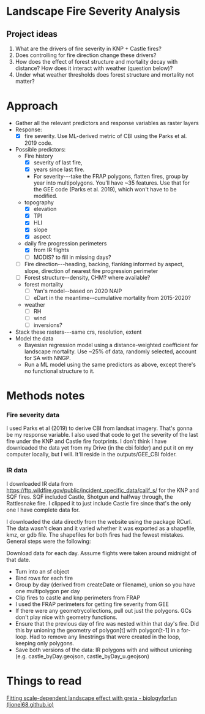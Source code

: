 # Landscape Fire Severity Analysis

## Project ideas

1.  What are the drivers of fire severity in KNP + Castle fires?
2.  Does controlling for fire direction change these drivers?
3.  How does the effect of forest structure and mortality decay with distance? How does it interact with weather (question below)?
4.  Under what weather thresholds does forest structure and mortality not matter?

# Approach

-   Gather all the relevant predictors and response variables as raster layers
-   Response:
    -   [x] fire severity. Use ML-derived metric of CBI using the Parks et al. 2019 code.
-   Possible predictors:
    -   Fire history
        -   [x] severity of last fire,
        -   [x] years since last fire.
        -   For severity---take the FRAP polygons, flatten fires, group by year into multipolygons. You'll have \~35 features. Use that for the GEE code (Parks et al. 2019), which won't have to be modified.
    -   topography
        -   [x] elevation
        -   [x] TPI
        -   [x] HLI
        -   [x] slope
        -   [x] aspect
    -   daily fire progression perimeters
        -   [x] from IR flights
        -   [ ] MODIS? to fill in missing days?
    -   [ ] Fire direction---heading, backing, flanking informed by aspect, slope, direction of nearest fire progression perimeter
    -   [ ] Forest structure--density, CHM? where available?
    -   forest mortality
        -   [ ] Yan's model--based on 2020 NAIP
        -   [ ] eDart in the meantime--cumulative mortality from 2015-2020?
    -   weather
        -   [ ] RH
        -   [ ] wind
        -   [ ] inversions?
-   Stack these rasters---same crs, resolution, extent
-   Model the data
    -   Bayesian regression model using a distance-weighted coefficient for landscape mortality. Use \~25% of data, randomly selected, account for SA with NNGP.
    -   Run a ML model using the same predictors as above, except there's no functional structure to it.

# Methods notes

### Fire severity data

I used Parks et al (2019) to derive CBI from landsat imagery. That's gonna be my response variable. I also used that code to get the severity of the last fire under the KNP and Castle fire footprints. I don't think I have downloaded the data yet from my Drive (in the cbi folder) and put it on my computer locally, but I will. It'll reside in the outputs/GEE_CBI folder.

### IR data

I downloaded IR data from <https://ftp.wildfire.gov/public/incident_specific_data/calif_s/> for the KNP and SQF fires. SQF included Castle, Shotgun and halfway through, the Rattlesnake fire. I clipped it to just include Castle fire since that's the only one I have complete data for.

I downloaded the data directly from the website using the package RCurl. The data wasn't clean and it varied whether it was exported as a shapefile, kmz, or gdb file. The shapefiles for both fires had the fewest mistakes. General steps were the following:

Download data for each day. Assume flights were taken around midnight of that date.

-   Turn into an sf object
-   Bind rows for each fire
-   Group by day (derived from createDate or filename), union so you have one multipolygon per day
-   Clip fires to castle and knp perimeters from FRAP
-   I used the FRAP perimeters for getting fire severity from GEE
-   If there were any geometrycollections, pull out just the polygons. GCs don't play nice with geometry functions.
-   Ensure that the previous day of fire was nested within that day's fire. Did this by unioning the geometry of polygon[t] with polygon[t-1] in a for-loop. Had to remove any linestrings that were created in the loop, keeping only polygons.
-   Save both versions of the data: IR polygons with and without unioning (e.g. castle_byDay.geojson, castle_byDay_u.geojson)

# Things to read

[Fitting scale-dependent landscape effect with greta - biologyforfun (lionel68.github.io)](https://lionel68.github.io/biological%20stuff/r%20and%20stat/fitting-scale-dependent-greta/)
